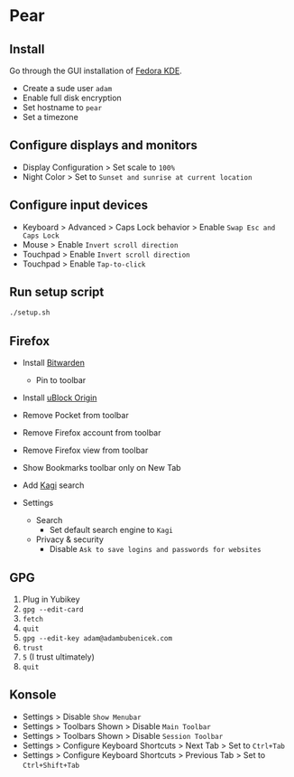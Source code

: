 # Pear

## Install

Go through the GUI installation of [Fedora KDE](https://fedoraproject.org/spins/kde/download).

- Create a sude user `adam`
- Enable full disk encryption
- Set hostname to `pear`
- Set a timezone

## Configure displays and monitors

- Display Configuration > Set scale to `100%`
- Night Color > Set to `Sunset and sunrise at current location`

## Configure input devices 

- Keyboard > Advanced > Caps Lock behavior > Enable `Swap Esc and Caps Lock`
- Mouse > Enable `Invert scroll direction`
- Touchpad > Enable `Invert scroll direction`
- Touchpad > Enable `Tap-to-click`

## Run setup script

```sh
./setup.sh
```

## Firefox

- Install [Bitwarden](https://addons.mozilla.org/en-US/firefox/addon/bitwarden-password-manager/)
    - Pin to toolbar
- Install [uBlock Origin](https://addons.mozilla.org/en-US/firefox/addon/ublock-origin/)
- Remove Pocket from toolbar
- Remove Firefox account from toolbar
- Remove Firefox view from toolbar
- Show Bookmarks toolbar only on New Tab
- Add [Kagi](https://kagi.com/) search

- Settings
    - Search
        - Set default search engine to `Kagi`
    - Privacy & security
        - Disable `Ask to save logins and passwords for websites`

## GPG

1. Plug in Yubikey
2. `gpg --edit-card`
3. `fetch`
4. `quit`
5. `gpg --edit-key adam@adambubenicek.com`
6. `trust`
7. `5` (I trust ultimately)
8. `quit`

## Konsole

- Settings > Disable `Show Menubar`
- Settings > Toolbars Shown > Disable `Main Toolbar`
- Settings > Toolbars Shown > Disable `Session Toolbar`
- Settings > Configure Keyboard Shortcuts > Next Tab > Set to `Ctrl+Tab`
- Settings > Configure Keyboard Shortcuts > Previous Tab > Set to `Ctrl+Shift+Tab`

